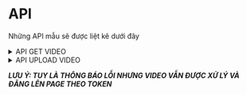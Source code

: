 
# API

Những API mẫu sẽ được liệt kê dưới đây

<details>

<summary>API GET VIDEO</summary>

## Lấy video từ page

```http
GET https://graph.facebook.com/v13.0/page_id/feed?fields=source,message
```

| Parameter | Type     | Description                |
| :-------- | :------- | :------------------------- |
| `access_token` | `string` | **Bắt buộc**. Token của bạn |
| `page_id` | `string` | Thay thế thành id cần lấy dữ liệu |

### Response

```json
{
   "data": [
      {
         "source": "https://scontent.fsgn5-11.fna.fbcdn.net/v/t42.1790-2/10000000_350124847385985_6026143748923098927_n.mp4?_nc_cat=111&ccb=1-7&_nc_sid=985c63&efg=eyJybHIiOjU4MSwicmxhIjo0MDk2LCJ2ZW5jb2RlX3RhZyI6InN2ZV9zZCJ9&_nc_ohc=1jvg9D-2Ee4AX_Q1KIG&rl=581&vabr=323&_nc_ht=scontent.fsgn5-11.fna&oh=00_AfCnFWvvayD92z9OejH-HnOrAyraj_hLin26m85bTgonoA&oe=652664AC",
         "message": "Review Phim  H\u1ee3p \u0110\u1ed3ng H\u00f4n Nh\u00e2n T\u1eadp Cu\u1ed1i \n#H\u1ee3p\u0110\u1ed3ngH\u00f4nNh\u00e2n  #reviewphim",
         "id": "108618388959890_173023105844632"
      },
      {
         "source": "https://scontent.fsgn5-12.fna.fbcdn.net/v/t42.1790-2/10000000_968107100949960_160179432361630306_n.mp4?_nc_cat=103&ccb=1-7&_nc_sid=985c63&efg=eyJybHIiOjQzOSwicmxhIjoxODY2LCJ2ZW5jb2RlX3RhZyI6InN2ZV9zZCJ9&_nc_ohc=IfSGPRn60oYAX-yChB3&rl=439&vabr=244&_nc_ht=scontent.fsgn5-12.fna&oh=00_AfDiPq3tdGaj6fHFnR2S2_iez6jgwl2FPvXzD_xBGAmYMA&oe=65269B2F",
         "message": "Review Phim  H\u1ee3p \u0110\u1ed3ng H\u00f4n Nh\u00e2n T\u1eadp 8\n#H\u1ee3p\u0110\u1ed3ngH\u00f4nNh\u00e2n  #reviewphim",
         "id": "108618388959890_173018082511801"
      }
}      
```
</details>

<details>

<summary>API UPLOAD VIDEO</summary>

## Đăng video

```http
POST https://graph-video.facebook.com/v18.0/me/videos
```

| Body Parameter | Type     | Description                |
| :-------- | :------- | :------------------------- |
| `access_token` | `string` | **Bắt buộc**. Token của bạn |
| `file_url` | `string` | Thay thế thành giá trị source video |
| `description` | `string` | Thay thế thành giá trị message |

### Response
```json
{
    "error": {
        "message": "An unknown error has occurred.",
        "type": "OAuthException",
        "code": 1,
        "fbtrace_id": "AUbytnp1v-crfgnXYk3V3eX"
    }
}
```
</details>

**_LƯU Ý: TUY LÀ THÔNG BÁO LỖI NHƯNG VIDEO VẪN ĐƯỢC XỬ LÝ VÀ ĐĂNG LÊN PAGE THEO TOKEN_**
